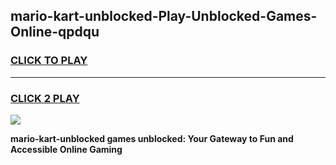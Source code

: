 
## mario-kart-unblocked-Play-Unblocked-Games-Online-qpdqu
<h3>
<a href="https://premium76.site?title=mario-kart-unblocked&ref=25A">CLICK TO PLAY</a></h3>
<hr>

<h3>
<a href="https://premium76.site?title=mario-kart-unblocked&ref=25A">CLICK 2 PLAY</a>
  
</h3>

<a href="https://premium76.site?title=mario-kart-unblocked&ref=25A"><img src="https://clearcache.store/games.png"></a>


**mario-kart-unblocked games unblocked: Your Gateway to Fun and Accessible Online Gaming**

